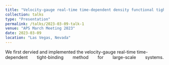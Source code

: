 ```yaml
---
title: "Velocity-gauge real-time time-dependent density functional tight-binding method for large-scale systems"
collection: talks
type: "Presentation"
permalink: /talks/2023-03-09-talk-1
venue: "APS March Meeting 2023"
date: 2023-03-09
location: "Las Vegas, Nevada"
---
```


<p style="text-align-last: justify;">We first dervied and implemented the velocity-gauge real-time time-dependent tight-binding method for large-scale systems.</p>
